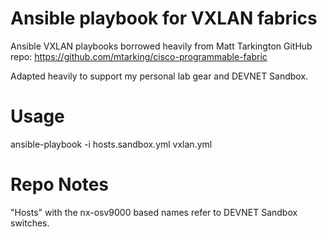# Ansible playbook for VXLAN fabrics
Ansible VXLAN playbooks borrowed heavily from Matt Tarkington GitHub repo: 
https://github.com/mtarking/cisco-programmable-fabric

Adapted heavily to support my personal lab gear and DEVNET Sandbox.

# Usage
ansible-playbook -i hosts.sandbox.yml vxlan.yml

# Repo Notes
"Hosts" with the nx-osv9000 based names refer to DEVNET Sandbox switches.

